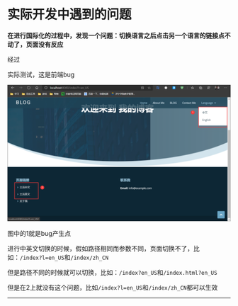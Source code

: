 # 实际开发中遇到的问题



**在进行国际化的过程中，发现一个问题：切换语言之后点击另一个语言的链接点不动了，页面没有反应**



经过

实际测试，这是前端bug

![1584502374915](SpringBoot练手项目.assets/1584502374915.png)

图中的1就是bug产生点

进行中英文切换的时候，假如路径相同而参数不同，页面切换不了，比如：`/index?l=en_US`和`/index/zh_CN`

但是路径不同的时候就可以切换，比如：`/index?en_US`和`/index.html?en_US`



但是在2上就没有这个问题，比如`/index?l=en_US`和`/index/zh_CN`都可以生效

-----

